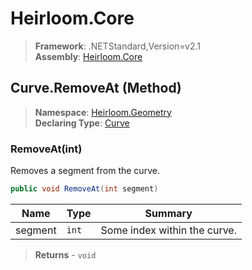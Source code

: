 # Heirloom.Core

> **Framework**: .NETStandard,Version=v2.1  
> **Assembly**: [Heirloom.Core][0]

## Curve.RemoveAt (Method)

> **Namespace**: [Heirloom.Geometry][0]  
> **Declaring Type**: [Curve][1]

### RemoveAt(int)

Removes a segment from the curve.

```cs
public void RemoveAt(int segment)
```

| Name    | Type  | Summary                      |
|---------|-------|------------------------------|
| segment | `int` | Some index within the curve. |

> **Returns** - `void`

[0]: ../../../Heirloom.Core.md
[1]: ../Curve.md
